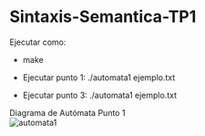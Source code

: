 # Sintaxis-Semantica-TP1

Ejecutar como:

- make

- Ejecutar punto 1:
  ./automata1 ejemplo.txt
  
- Ejecutar punto 3:
   ./automata1 ejemplo.txt

Diagrama de Autómata Punto 1   
![automata1](https://github.com/user-attachments/assets/176e043d-8034-4adc-972e-6923b00527dd)

